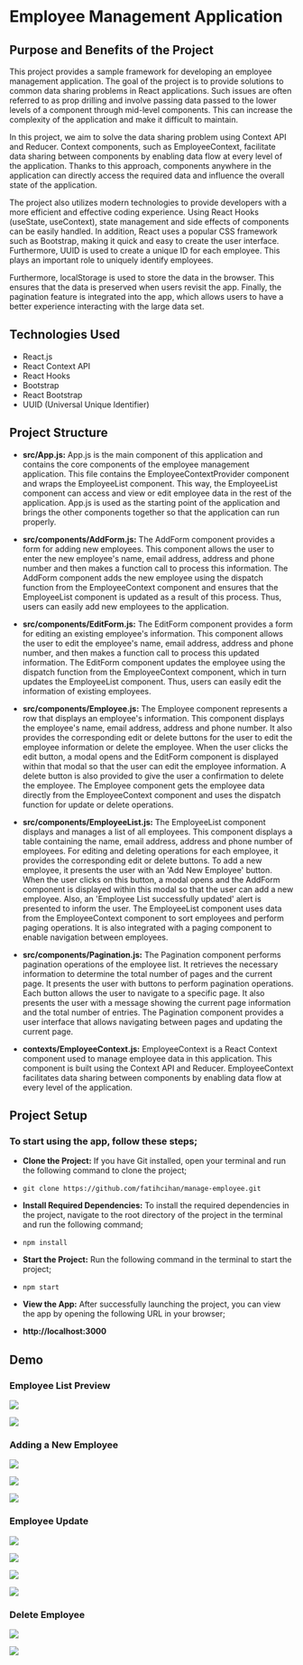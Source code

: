 # Employee Management Application

## Purpose and Benefits of the Project

This project provides a sample framework for developing an employee management application. The goal of the project is to provide solutions to common data sharing problems in React applications. Such issues are often referred to as prop drilling and involve passing data passed to the lower levels of a component through mid-level components. This can increase the complexity of the application and make it difficult to maintain.

In this project, we aim to solve the data sharing problem using Context API and Reducer. Context components, such as EmployeeContext, facilitate data sharing between components by enabling data flow at every level of the application. Thanks to this approach, components anywhere in the application can directly access the required data and influence the overall state of the application.

The project also utilizes modern technologies to provide developers with a more efficient and effective coding experience. Using React Hooks (useState, useContext), state management and side effects of components can be easily handled. In addition, React uses a popular CSS framework such as Bootstrap, making it quick and easy to create the user interface. Furthermore, UUID is used to create a unique ID for each employee. This plays an important role to uniquely identify employees.

Furthermore, localStorage is used to store the data in the browser. This ensures that the data is preserved when users revisit the app. Finally, the pagination feature is integrated into the app, which allows users to have a better experience interacting with the large data set.

## Technologies Used

- React.js
- React Context API
- React Hooks
- Bootstrap
- React Bootstrap
- UUID (Universal Unique Identifier)

## Project Structure

- **src/App.js:** App.js is the main component of this application and contains the core components of the employee management application. This file contains the EmployeeContextProvider component and wraps the EmployeeList component. This way, the EmployeeList component can access and view or edit employee data in the rest of the application. App.js is used as the starting point of the application and brings the other components together so that the application can run properly.

- **src/components/AddForm.js:** The AddForm component provides a form for adding new employees. This component allows the user to enter the new employee's name, email address, address and phone number and then makes a function call to process this information. The AddForm component adds the new employee using the dispatch function from the EmployeeContext component and ensures that the EmployeeList component is updated as a result of this process. Thus, users can easily add new employees to the application.

- **src/components/EditForm.js:** The EditForm component provides a form for editing an existing employee's information. This component allows the user to edit the employee's name, email address, address and phone number, and then makes a function call to process this updated information. The EditForm component updates the employee using the dispatch function from the EmployeeContext component, which in turn updates the EmployeeList component. Thus, users can easily edit the information of existing employees.

- **src/components/Employee.js:** The Employee component represents a row that displays an employee's information. This component displays the employee's name, email address, address and phone number. It also provides the corresponding edit or delete buttons for the user to edit the employee information or delete the employee. When the user clicks the edit button, a modal opens and the EditForm component is displayed within that modal so that the user can edit the employee information. A delete button is also provided to give the user a confirmation to delete the employee. The Employee component gets the employee data directly from the EmployeeContext component and uses the dispatch function for update or delete operations.

- **src/components/EmployeeList.js:** The EmployeeList component displays and manages a list of all employees. This component displays a table containing the name, email address, address and phone number of employees. For editing and deleting operations for each employee, it provides the corresponding edit or delete buttons. To add a new employee, it presents the user with an 'Add New Employee' button. When the user clicks on this button, a modal opens and the AddForm component is displayed within this modal so that the user can add a new employee. Also, an 'Employee List successfully updated' alert is presented to inform the user. The EmployeeList component uses data from the EmployeeContext component to sort employees and perform paging operations. It is also integrated with a paging component to enable navigation between employees.

- **src/components/Pagination.js:** The Pagination component performs pagination operations of the employee list. It retrieves the necessary information to determine the total number of pages and the current page. It presents the user with buttons to perform pagination operations. Each button allows the user to navigate to a specific page. It also presents the user with a message showing the current page information and the total number of entries. The Pagination component provides a user interface that allows navigating between pages and updating the current page.

- **contexts/EmployeeContext.js:** EmployeeContext is a React Context component used to manage employee data in this application. This component is built using the Context API and Reducer. EmployeeContext facilitates data sharing between components by enabling data flow at every level of the application.

## Project Setup

### To start using the app, follow these steps;

-  **Clone the Project:** If you have Git installed, open your terminal and run the following command to clone the project;
 -  `git clone https://github.com/fatihcihan/manage-employee.git`   

 -  **Install Required Dependencies:** To install the required dependencies in the project, navigate to the root directory of the project in the terminal and run the following command;  
 -  `npm install`

 -  **Start the Project:** Run the following command in the terminal to start the project;
 - `npm start`

- **View the App:** After successfully launching the project, you can view the app by opening the following URL in your browser;  
 - **http://localhost:3000**

 ## Demo

### Employee List Preview
![](https://imgur.com/Uo4c3Pj.png)

![](https://imgur.com/OoOF4Gt.png)

### Adding a New Employee
![](https://imgur.com/ZB6bcNM.png)

![](https://imgur.com/GNRk0Dt.png)

![](https://imgur.com/Ywk0wr6.png)

### Employee Update
![](https://imgur.com/YsIbNRE.png)

![](https://imgur.com/NrkhWwK.png)

![](https://imgur.com/NiEZbg6.png)

![](https://imgur.com/7HwO6hO.png)

### Delete Employee
![](https://imgur.com/1GObepE.png)

![](https://imgur.com/nX8THPC.png)
